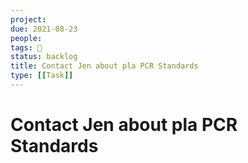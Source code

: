 ```yaml
---
project:
due: 2021-08-23
people:
tags: 🚂
status: backlog
title: Contact Jen about pla PCR Standards
type: [[Task]]
---
```


# Contact Jen about pla PCR Standards